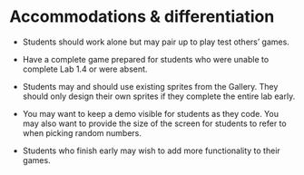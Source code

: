 # Accommodations & differentiation

- Students should work alone but may pair up to play test others’ games.
  
- Have a complete game prepared for students who were unable to complete Lab 1.4 or were absent.
  
- Students may and should use existing sprites from the Gallery. They should only design their own sprites if they complete the entire lab early.
  
- You may want to keep a demo visible for students as they code. You may also want to provide the size of the screen for students to refer to when picking random numbers.
  
- Students who finish early may wish to add more functionality to their games.
